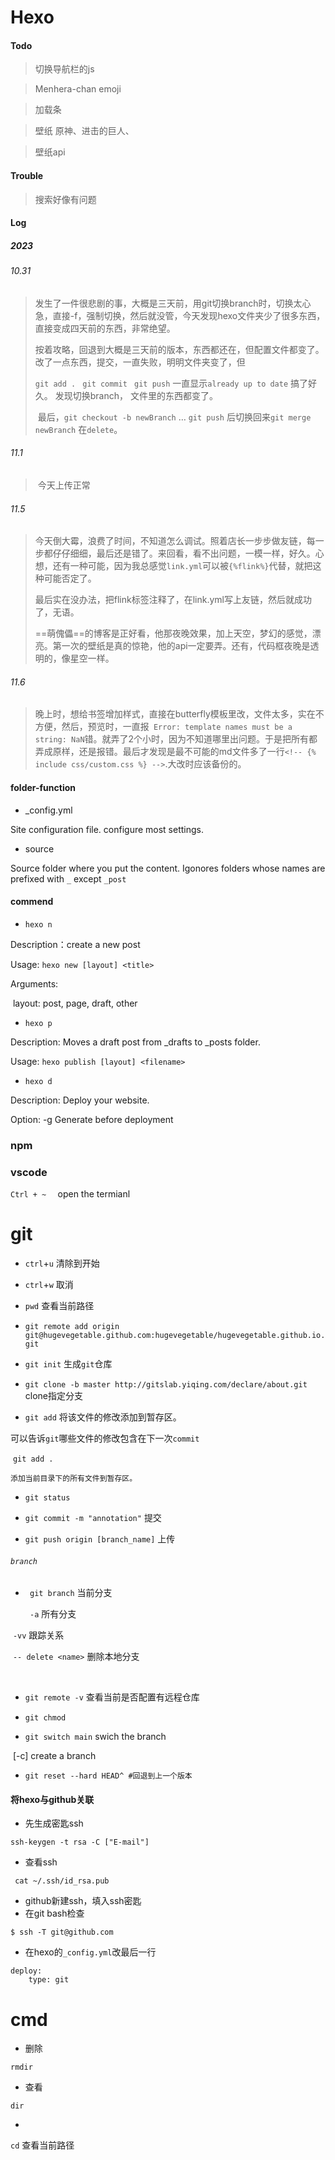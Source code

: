 # Hexo

#### Todo

> 切换导航栏的js

> Menhera-chan emoji

> 加载条 

> 壁纸 原神、进击的巨人、

> 壁纸api

#### Trouble

> 搜索好像有问题



#### Log

##### 2023

###### 10.31

> ​	发生了一件很悲剧的事，大概是三天前，用git切换branch时，切换太心急，直接-f，强制切换，然后就没管，今天发现hexo文件夹少了很多东西，直接变成四天前的东西，非常绝望。
>
> ​	按着攻略，回退到大概是三天前的版本，东西都还在，但配置文件都变了。改了一点东西，提交，一直失败，明明文件夹变了，但
>
> `git add . ` `git commit ` `git push` 一直显示`already up to date` 搞了好久。 发现切换branch， 文件里的东西都变了。
>
> ​	最后，`git checkout -b newBranch` … `git push` 后切换回来`git merge newBranch` 在`delete`。

###### 11.1

> ​	今天上传正常

###### 11.5

> ​	今天倒大霉，浪费了时间，不知道怎么调试。照着店长一步步做友链，每一步都仔仔细细，最后还是错了。来回看，看不出问题，一模一样，好久。心想，还有一种可能，因为我总感觉`link.yml`可以被`{%flink%}`代替，就把这种可能否定了。
>
> ​	最后实在没办法，把flink标签注释了，在link.yml写上友链，然后就成功了，无语。
>
> ​	==萌傀儡==的博客是正好看，他那夜晚效果，加上天空，梦幻的感觉，漂亮。第一次的壁纸是真的惊艳，他的api一定要弄。还有，代码框夜晚是透明的，像星空一样。



###### 11.6

>​	晚上时，想给书签增加样式，直接在butterfly模板里改，文件太多，实在不方便，然后，预览时，一直报` Error: template names must be a string: NaN`错。就弄了2个小时，因为不知道哪里出问题。于是把所有都弄成原样，还是报错。最后才发现是最不可能的md文件多了一行`<!-- {% include css/custom.css %} -->`.大改时应该备份的。













#### folder-function

- _config.yml

Site configuration file. configure most settings.

- source

Source folder where you put the content. Igonores folders whose names are prefixed with `_` except `_post`









#### commend

- `hexo n `    

Description：create a new post

Usage: `hexo new [layout] <title>`

Arguments:

​	layout:	post, page, draft, other







- `hexo p`

Description:  Moves a draft post from _drafts to _posts folder.

Usage: `hexo publish [layout] <filename>`



- `hexo d `

Description: Deploy your website.

Option: -g 			Generate before deployment





### npm

### vscode

`Ctrl + ~  ` 	open the termianl





# git



- `ctrl`+`u`   清除到开始
- `ctrl`+`w`   取消

- `pwd` 查看当前路径

 

- `git remote add origin git@hugevegetable.github.com:hugevegetable/hugevegetable.github.io.git `
- `git init` 	生成`git`仓库		
- `git clone -b master http://gitslab.yiqing.com/declare/about.git`     clone指定分支



- `git add` 	将该文件的修改添加到暂存区。

​	可以告诉`git`哪些文件的修改包含在下一次`commit`



​	`git add .`  

 	添加当前目录下的所有文件到暂存区。

- `git status`



- `git commit -m "annotation"` 	提交



- `git push origin [branch_name]`	上传	

###### `branch`

- ` git branch` 当前分支    

  ` -a` 所有分支

​		`-vv` 跟踪关系

​		`-- delete <name>` 删除本地分支

​			

- `git remote -v`   查看当前是否配置有远程仓库

- `git chmod `
- `git switch main`     swich the branch

​		[-c]  	create a branch

- `git reset --hard HEAD^ #回退到上一个版本`



#### 将hexo与github关联

- 先生成密匙ssh

```
ssh-keygen -t rsa -C ["E-mail"]
```

- 查看ssh

 ```
  cat ~/.ssh/id_rsa.pub
 ```

- github新建ssh，填入ssh密匙
- 在git bash检查

```
$ ssh -T git@github.com
```

- 在hexo的`_config.yml`改最后一行

```
deploy:
	type: git
```



  







# cmd

- 删除

`rmdir`

- 查看

`dir`

- 

`cd` 查看当前路径

